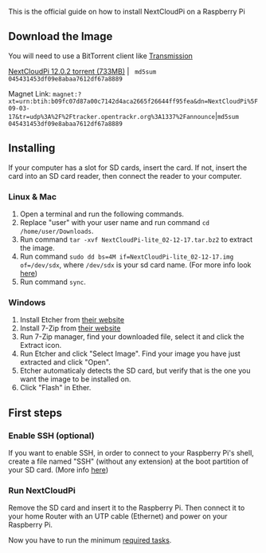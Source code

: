 This is the official guide on how to install NextCloudPi on a Raspberry Pi
## Download the Image
You will need to use a BitTorrent client like [Transmission](https://transmissionbt.com/download/)

[NextCloudPi 12.0.2 torrent (733MB)](https://ownyourbits.com/wp-content/uploads/NextCloudPi_09-03-17.torrent) 
| ` md5sum 045431453df09e8abaa7612df67a8889`

 Magnet Link: `magnet:?xt=urn:btih:b09fc07d87a00c7142d4aca2665f26644ff95fea&dn=NextCloudPi%5F09-03-17&tr=udp%3A%2F%2Ftracker.opentrackr.org%3A1337%2Fannounce`|`md5sum 045431453df09e8abaa7612df67a8889`

## Installing
If your computer has a slot for SD cards, insert the card. If not, insert the card into an SD card reader, then connect the reader to your computer.

### Linux & Mac
1. Open a terminal and run the following commands.
2. Replace "user" with your user name and run command `cd /home/user/Downloads`.
3. Run command `tar -xvf NextCloudPi-lite_02-12-17.tar.bz2` to extract the image.
4. Run command `sudo dd bs=4M if=NextCloudPi-lite_02-12-17.img of=/dev/sdx`, where `/dev/sdx` is your sd card name. (For more info look [here](https://www.raspberrypi.org/documentation/installation/installing-images/linux.md))
4. Run command `sync`.

### Windows
1. Install Etcher from [their website](https://etcher.io/)
2. Install 7-Zip from [their website](http://www.7-zip.org/)
3. Run 7-Zip manager, find your downloaded file, select it and click the Extract icon.
4. Run Etcher and click "Select Image". Find your image you have just extracted and click "Open".
5. Etcher automaticaly detects the SD card, but verify that is the one you want the image to be installed on.
6. Click "Flash" in Ether.

## First steps
### Enable SSH (optional)
If you want to enable SSH, in order to connect to your Raspberry Pi's shell, create a file named "SSH" (without any extension) at the boot partition of your SD card. (More info [here](https://www.raspberrypi.org/documentation/remote-access/ssh/))

### Run NextCloudPi
Remove the SD card and insert it to the Raspberry Pi. Then connect it to your home Router with an UTP cable (Ethernet) and power on your Raspberry Pi.

Now you have to run the minimum [required tasks](https://github.com/nextcloud/nextcloudpi/wiki/Required-tasks-for-NextCloudPi).